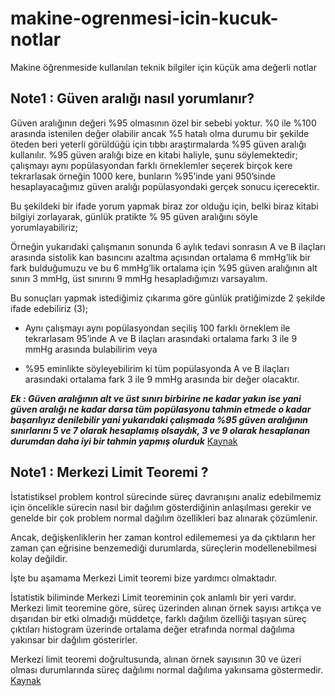 # makine-ogrenmesi-icin-kucuk-notlar
Makine öğrenmeside kullanılan teknik bilgiler için küçük ama değerli notlar

## Note1 : Güven aralığı nasıl yorumlanır?
Güven aralığının değeri %95 olmasının özel bir sebebi yoktur. %0 ile %100 arasında istenilen değer olabilir ancak %5 hatalı olma durumu bir şekilde öteden beri yeterli görüldüğü için tıbbı araştırmalarda %95 güven aralığı kullanılır.
%95 güven aralığı bize en kitabi haliyle, şunu söylemektedir; çalışmayı aynı popülasyondan farklı örneklemler seçerek birçok kere tekrarlasak örneğin 1000 kere, bunların %95’inde yani 950’sinde hesaplayacağımız güven aralığı popülasyondaki gerçek sonucu içerecektir.

Bu şekildeki bir ifade yorum yapmak biraz zor olduğu için, belki biraz kitabi bilgiyi zorlayarak, günlük pratikte % 95 güven aralığını söyle yorumlayabiliriz;

Örneğin yukarıdaki çalışmanın sonunda 6 aylık tedavi sonrasın A ve B ilaçları arasında sistolik kan basıncını azaltma açısından ortalama 6 mmHg’lik bir fark bulduğumuzu ve bu 6 mmHg’lik ortalama için %95 güven aralığının alt sınırı 3 mmHg, üst sınırını 9 mmHg hesapladığımızı varsayalım.

Bu sonuçları yapmak istediğimiz çıkarıma göre günlük pratiğimizde 2 şekilde ifade edebiliriz (3);

   - Aynı çalışmayı aynı popülasyondan seçiliş 100 farklı örneklem ile tekrarlasam 95’inde A ve B ilaçları arasındaki ortalama farkı 3 ile 9 mmHg arasında bulabilirim veya

   - %95 eminlikte söyleyebilirim ki tüm popülasyonda A ve B ilaçları arasındaki ortalama fark 3 ile 9 mmHg arasında bir değer olacaktır.
   
   ***Ek : Güven aralığının alt ve üst sınırı birbirine ne kadar yakın ise yani güven aralığı ne kadar darsa tüm popülasyonu tahmin etmede o kadar başarılıyız denilebilir yani
yukarıdaki çalışmada %95 güven aralığının sınırlarını 5 ve 7 olarak hesaplamış olsaydık, 3 ve 9 olarak hesaplanan durumdan daha iyi bir tahmin yapmış olurduk***
[Kaynak](https://medium.com/@mehmetberktasmdmsc/guvenaraligi-d3dcca18779d)

## Note1 : Merkezi Limit Teoremi ?

İstatistiksel problem kontrol sürecinde süreç davranışını analiz edebilmemiz için öncelikle sürecin nasıl bir dağılım gösterdiğinin anlaşılması gerekir ve genelde bir çok problem normal dağılım özellikleri baz alınarak çözümlenir.

Ancak, değişkenliklerin her zaman kontrol edilememesi ya da çıktıların her zaman çan eğrisine benzemediği durumlarda, süreçlerin modellenebilmesi kolay değildir.

İşte bu aşamama Merkezi Limit teoremi bize yardımcı olmaktadır.

İstatistik biliminde Merkezi Limit teoreminin çok anlamlı bir yeri vardır. Merkezi limit teoremine göre, süreç üzerinden alınan örnek sayısı artıkça ve dışarıdan bir etki olmadığı müddetçe, farklı dağılım özelliği taşıyan süreç çıktıları histogram üzerinde ortalama değer etrafında normal dağılıma yakınsar bir dağılım gösterirler.

Merkezi limit teoremi doğrultusunda, alınan örnek sayısının 30 ve üzeri olması durumlarında süreç dağılımı normal dağılıma yakınsama göstermedir. [Kaynak](https://www.leanofis.com/6-sigma/merkezi-limit-teoremi-ve-normal-dagilim.html)


